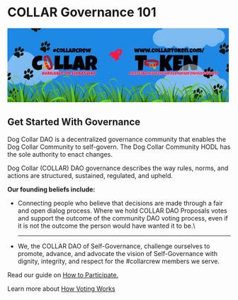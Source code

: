 # COLLAR Governance 101

![](../../.gitbook/assets/1080x360.jpg)

## **Get Started With Governance**

Dog Collar DAO is a decentralized governance community that enables the Dog Collar Community to self-govern. The Dog Collar Community HODL has the sole authority to enact changes.

Dog Collar (COLLAR) DAO governance describes the way rules, norms, and actions are structured, sustained, regulated, and upheld.

**Our founding beliefs include:**

* Connecting people who believe that decisions are made through a fair and open dialog process. Where we hold COLLAR DAO Proposals votes and support the outcome of the community DAO voting process, even if it is not the outcome the person would have wanted it to be.\
  ****
* We, the COLLAR DAO of Self-Governance, challenge ourselves to promote, advance, and advocate the vision of Self-Governance with dignity, integrity, and respect for the #collarcrew members we serve.

Read our guide on [How to Participate.](dog-collar-dao.md)

Learn more about [How Voting Works](../../community/community-engagment/how-voting-works.md)

